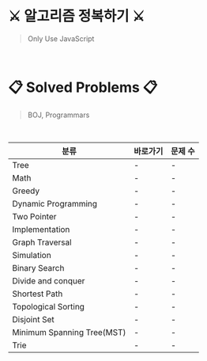 # ⚔ 알고리즘 정복하기 ⚔

> Only Use JavaScript

<br>

# 📋 Solved Problems 📋

> BOJ, Programmars

<br>

<table align="center">
  <thead>
    <th style="text-align:center">분류</th>
    <th style="text-align:center">바로가기</th>
    <th style="text-align:center">문제 수</th>
  </thead>
  <tbody>
    <!-- <tr>
      <td></td>
      <td>-</td>
      <td>-</td>
    </tr> -->
    <tr>
      <td>Tree</td>
      <td>-</td>
      <td>-</td>
    </tr>
    <tr>
      <td>Math</td>
      <td>-</td>
      <td>-</td>
    </tr>
    <tr>
      <td>Greedy</td>
      <td>-</td>
      <td>-</td>
    </tr>
    <tr>
      <td>Dynamic Programming</td>
      <td>-</td>
      <td>-</td>
    </tr>
    <tr>
      <td>Two Pointer</td>
      <td>-</td>
      <td>-</td>
    </tr>
    <tr>
      <td>Implementation</td>
      <td>-</td>
      <td>-</td>
    </tr>
    <tr>
      <td>Graph Traversal</td>
      <td>-</td>
      <td>-</td>
    </tr>
    <tr>
      <td>Simulation</td>
      <td>-</td>
      <td>-</td>
    </tr>
    <tr>
      <td>Binary Search</td>
      <td>-</td>
      <td>-</td>
    </tr>
    <tr>
      <td>Divide and conquer</td>
      <td>-</td>
      <td>-</td>
    </tr>
    <tr>
      <td>Shortest Path</td>
      <td>-</td>
      <td>-</td>
    </tr>
    <tr>
      <td>Topological Sorting</td>
      <td>-</td>
      <td>-</td>
    </tr>
    <tr>
      <td>Disjoint Set</td>
      <td>-</td>
      <td>-</td>
    </tr>
    <tr>
      <td>Minimum Spanning Tree(MST)</td>
      <td>-</td>
      <td>-</td>
    </tr>
    <tr>
      <td>Trie</td>
      <td>-</td>
      <td>-</td>
    </tr>
  </tbody>
</table>
